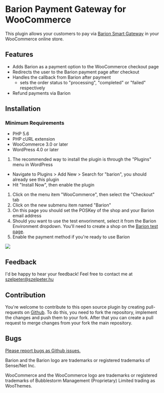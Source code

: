 # Barion Payment Gateway for WooCommerce

This plugin allows your customers to pay via [Barion Smart Gateway](https://www.barion.com/) in your WooCommerce online store.

## Features

- Adds Barion as a payment option to the WooCommerce checkout page
- Redirects the user to the Barion payment page after checkout
- Handles the callback from Barion after payment
  - sets the order status to "processing", "completed" or "failed" respectively
- Refund payments via Barion

## Installation

### Minimum Requirements

- PHP 5.6
- PHP cURL extension
- WooCommerce 3.0 or later
- WordPress 4.0 or later

1. The recommended way to install the plugin is through the "Plugins" menu in WordPress
  - Navigate to Plugins > Add New > Search for "barion", you should already see this plugin
  - Hit "Install Now", then enable the plugin
1. Click on the menu item "WooCommerce", then select the "Checkout" tab
1. Click on the new submenu item named "Barion"
1. On this page you should set the POSKey of the shop and your Barion email address 
1. Should you want to use the test envorinment, select it from the Barion Environment dropdown. You'll need to create a shop on the [Barion test page](https://test.barion.com).
1. Enable the payment method if you're ready to use Barion

![](assets/screenshot-1.png)

## Feedback

I'd be happy to hear your feedback! Feel free to contact me at szelpeter@szelpeter.hu 

## Contribution

You're welcome to contribute to this open source plugin by creating pull-requests on [Github](https://github.com/szelpe/woocommerce-barion). To do this, you need to fork the repository, implement the changes and push them to your fork. After that you can create a pull request to merge changes from your fork the main repository.

## Bugs

[Please report bugs as Github issues.](https://github.com/szelpe/woocommerce-barion/issues)

Barion and the Barion logo are trademarks or registered trademarks of Sense/Net Inc.

WooCommerce and the WooCommerce logo are trademarks or registered trademarks of Bubblestorm Management (Proprietary) Limited trading as WooThemes.
